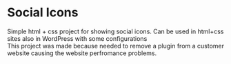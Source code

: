 # Social Icons 
Simple html + css project for showing social icons. Can be used in html+css sites also in WordPress with some configurations
<br/>This project was made because needed to remove a plugin from a customer website causing the website perfromance problems. 
